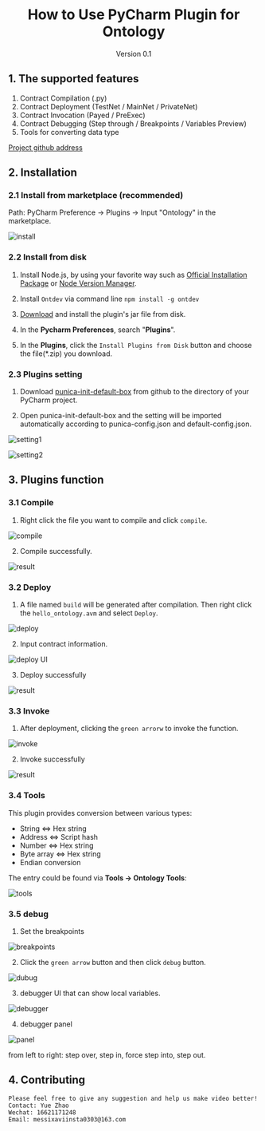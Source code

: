 <h1 align="center">How to Use PyCharm Plugin for Ontology</h1>
<p align="center" class="version">Version 0.1</p>

## 1. The supported features

1. Contract Compilation (.py)
2. Contract Deployment (TestNet / MainNet / PrivateNet)
3. Contract Invocation (Payed / PreExec)
4. Contract Debugging (Step through / Breakpoints / Variables Preview)
5. Tools for converting data type

[Project github address](https://github.com/punicasuite/pycharm-plugin-for-ontology)

## 2. Installation 

### 2.1 Install from marketplace (recommended)

Path: PyCharm Preference -> Plugins -> Input "Ontology" in the marketplace. 

![install](https://upload-images.jianshu.io/upload_images/150344-de3359ac774a4488.png?imageMogr2/auto-orient/strip%7CimageView2/2/w/1240)

### 2.2 Install from disk

1. Install Node.js, by using your favorite way such as [Official Installation Package](https://nodejs.org/en/) or [Node Version Manager](https://github.com/creationix/nvm).

2. Install `Ontdev` via command line `npm install -g ontdev`

3. [Download](https://github.com/punicasuite/pycharm-plugin-for-ontology/releases) and install the plugin's jar file from disk.

1. In the **Pycharm Preferences**, search "**Plugins**".

2. In the **Plugins**, click the `Install Plugins from Disk` button and choose the file(*.zip) you download.

### 2.3 Plugins setting

1. Download [punica-init-default-box](https://github.com/punica-box/punica-init-default-box) from github to the directory of your PyCharm project.

2. Open punica-init-default-box and the setting will be imported automatically according to punica-config.json and default-config.json. 

![setting1](https://upload-images.jianshu.io/upload_images/150344-d6dd5140fb3516b2.png?imageMogr2/auto-orient/strip%7CimageView2/2/w/1240)

![setting2](https://upload-images.jianshu.io/upload_images/150344-d0b7ca93312a7550.png?imageMogr2/auto-orient/strip%7CimageView2/2/w/1240)

## 3. Plugins function

### 3.1 Compile

1. Right click the file you want to compile and click `compile`.

![compile](https://upload-images.jianshu.io/upload_images/150344-65ead361a01aa706.png?imageMogr2/auto-orient/strip%7CimageView2/2/w/1240)

2. Compile successfully.

![result](https://upload-images.jianshu.io/upload_images/150344-2cec9e7ab18123c4.png?imageMogr2/auto-orient/strip%7CimageView2/2/w/1240)

### 3.2 Deploy

1. A file named `build` will be generated after compilation. Then right click the `hello_ontology.avm` and select `Deploy`. 

![deploy](https://upload-images.jianshu.io/upload_images/150344-e8a362ebd0eb8a12.png?imageMogr2/auto-orient/strip%7CimageView2/2/w/1240)

2. Input contract information.

![deploy UI](https://upload-images.jianshu.io/upload_images/150344-9d082363d575d9ba.png?imageMogr2/auto-orient/strip%7CimageView2/2/w/1240)

3. Deploy successfully

![result](https://upload-images.jianshu.io/upload_images/150344-4fe60cc9b735591b.png?imageMogr2/auto-orient/strip%7CimageView2/2/w/1240)

### 3.3 Invoke

1. After deployment, clicking the `green arrorw` to invoke the function.

![invoke](https://upload-images.jianshu.io/upload_images/150344-3296b3ae44d656b3.png?imageMogr2/auto-orient/strip%7CimageView2/2/w/1240)

2. Invoke successfully

![result](https://upload-images.jianshu.io/upload_images/150344-ca6c95fc24db85f2.png?imageMogr2/auto-orient/strip%7CimageView2/2/w/1240)

### 3.4 Tools

This plugin provides conversion between various types:
* String <=> Hex string
* Address <=> Script hash
* Number <=> Hex string
* Byte array <=> Hex string
* Endian conversion

The entry could be found via **Tools -> Ontology Tools**:

![tools](https://upload-images.jianshu.io/upload_images/150344-798a3c6f9c30f0a8.png?imageMogr2/auto-orient/strip%7CimageView2/2/w/1240)

### 3.5 debug

1. Set the breakpoints

![breakpoints](https://upload-images.jianshu.io/upload_images/150344-3209a3723c30792d.png?imageMogr2/auto-orient/strip%7CimageView2/2/w/1240)

2. Click the `green arrow` button and then click `debug` button.

![dubug](https://upload-images.jianshu.io/upload_images/150344-f925194496c0df0c.png?imageMogr2/auto-orient/strip%7CimageView2/2/w/1240)

3. debugger UI that can show local variables.

![debugger](https://upload-images.jianshu.io/upload_images/150344-ed1aeb038927e3b2.png?imageMogr2/auto-orient/strip%7CimageView2/2/w/1240)

4. debugger panel

![panel](https://upload-images.jianshu.io/upload_images/150344-fc26d6b6d2b0e853.png?imageMogr2/auto-orient/strip%7CimageView2/2/w/1240)

from left to right: step over, step in, force step into, step out.

## 4. Contributing 

```
Please feel free to give any suggestion and help us make video better!
Contact: Yue Zhao 
Wechat: 16621171248
Email: messixaviinsta0303@163.com
```
